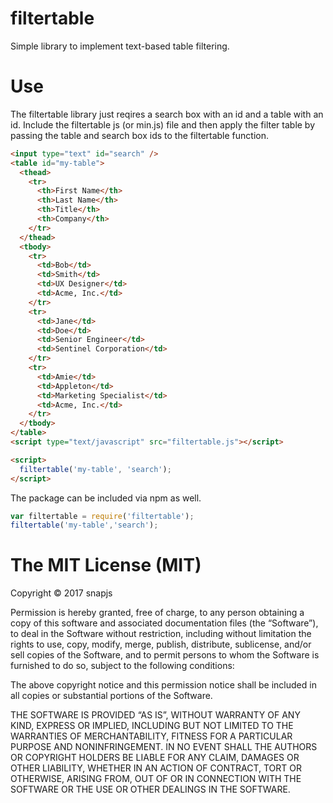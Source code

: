 # filtertable
Simple library to implement text-based table filtering.
# Use
The filtertable library just reqires a search box with an id and a table with an id.  Include the filtertable js (or min.js) file and then apply the filter table by passing the table and search box ids to the filtertable function.
```html
<input type="text" id="search" />
<table id="my-table">
  <thead>
    <tr>
      <th>First Name</th>
      <th>Last Name</th>
      <th>Title</th>
      <th>Company</th>
    </tr>
  </thead>
  <tbody>
    <tr>
      <td>Bob</td>
      <td>Smith</td>
      <td>UX Designer</td>
      <td>Acme, Inc.</td>
    </tr>
    <tr>
      <td>Jane</td>
      <td>Doe</td>
      <td>Senior Engineer</td>
      <td>Sentinel Corporation</td>
    </tr>
    <tr>
      <td>Amie</td>
      <td>Appleton</td>
      <td>Marketing Specialist</td>
      <td>Acme, Inc.</td>
    </tr>
  </tbody>
</table>
<script type="text/javascript" src="filtertable.js"></script>
```

```html
<script>
  filtertable('my-table', 'search');
</script>
```
The package can be included via npm as well.
```javascript
var filtertable = require('filtertable');
filtertable('my-table','search');
```

# The MIT License (MIT)
Copyright © 2017 snapjs

Permission is hereby granted, free of charge, to any person
obtaining a copy of this software and associated documentation
files (the “Software”), to deal in the Software without
restriction, including without limitation the rights to use,
copy, modify, merge, publish, distribute, sublicense, and/or sell
copies of the Software, and to permit persons to whom the
Software is furnished to do so, subject to the following
conditions:

The above copyright notice and this permission notice shall be
included in all copies or substantial portions of the Software.

THE SOFTWARE IS PROVIDED “AS IS”, WITHOUT WARRANTY OF ANY KIND,
EXPRESS OR IMPLIED, INCLUDING BUT NOT LIMITED TO THE WARRANTIES
OF MERCHANTABILITY, FITNESS FOR A PARTICULAR PURPOSE AND
NONINFRINGEMENT. IN NO EVENT SHALL THE AUTHORS OR COPYRIGHT
HOLDERS BE LIABLE FOR ANY CLAIM, DAMAGES OR OTHER LIABILITY,
WHETHER IN AN ACTION OF CONTRACT, TORT OR OTHERWISE, ARISING
FROM, OUT OF OR IN CONNECTION WITH THE SOFTWARE OR THE USE OR
OTHER DEALINGS IN THE SOFTWARE.

